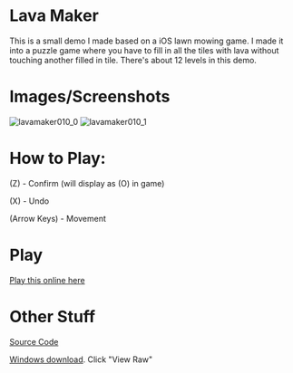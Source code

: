 # Lava Maker
This is a small demo I made based on a iOS lawn mowing game. I made it into a puzzle game where you have to fill in all the tiles with lava without touching another filled in tile. There's about 12 levels in this demo.



# Images/Screenshots
![lavamaker010_0](https://github.com/user-attachments/assets/f8621031-61d1-4cca-9be7-3864a26d3725)
![lavamaker010_1](https://github.com/user-attachments/assets/e8df013d-ffa1-43ca-a80c-98e23c5e60cf)

# How to Play:
(Z) - Confirm (will display as (O) in game)

(X) - Undo

(Arrow Keys) - Movement

# Play

[Play this online here](https://www.lexaloffle.com/bbs/cart_info.php?cid=tahopimopa-0)

# Other Stuff

[Source Code](https://github.com/int-nk/pico8files/blob/main/carts/Lava_maker/lawnmower010.p8)

[Windows download](https://github.com/int-nk/pico8files/blob/main/carts/Lava_maker/lavamaker010_windows.zip). Click "View Raw"
